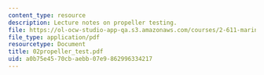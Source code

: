```yaml
---
content_type: resource
description: Lecture notes on propeller testing.
file: https://ol-ocw-studio-app-qa.s3.amazonaws.com/courses/2-611-marine-power-and-propulsion-fall-2006/a0b75e4570cbaebb07e9862996334217_02propeller_test.pdf
file_type: application/pdf
resourcetype: Document
title: 02propeller_test.pdf
uid: a0b75e45-70cb-aebb-07e9-862996334217
---
```


